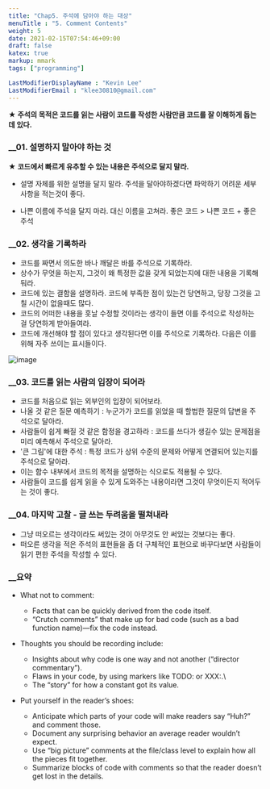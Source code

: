 ```yaml
---
title: "Chap5. 주석에 담아야 하는 대상"
menuTitle : "5. Comment Contents"
weight: 5
date: 2021-02-15T07:54:46+09:00
draft: false
katex: true
markup: mmark
tags: ["programming"]

LastModifierDisplayName : "Kevin Lee"
LastModifierEmail : "klee30810@gmail.com"
---
```


**★ 주석의 목적은 코드를 읽는 사람이 코드를 작성한 사람만큼 코드를 잘 이해하게 돕는 데 있다.**

### __01. 설명하지 말아야 하는 것

**★ 코드에서 빠르게 유추할 수 있는 내용은 주석으로 달지 말라.**

- 설명 자체를 위한 설명을 달지 말라. 주석을 달아야하겠다면 파악하기 어려운 세부사항을 적는것이 좋다.

- 나쁜 이름에 주석을 달지 마라. 대신 이름을 고쳐라. 좋은 코드 > 나쁜 코드 + 좋은 주석

### __02. 생각을 기록하라

- 코드를 짜면서 의도한 바나 깨달은 바를 주석으로 기록하라.
- 상수가 무엇을 하는지, 그것이 왜 특정한 값을 갖게 되었는지에 대한 내용을 기록해둬라.
- 코드에 있는 결함을 설명하라. 코드에 부족한 점이 있는건 당연하고, 당장 그것을 고칠 시간이 없을때도 많다.
- 코드의 어떠한 내용을 훗날 수정할 것이라는 생각이 들면 이를 주석으로 작성하는 걸 당연하게 받아들여라.
- 코드에 개선해야 할 점이 있다고 생각된다면 이를 주석으로 기록하라. 다음은 이를 위해 자주 쓰이는 표시들이다.

![image](/images/compu/readable_code/chap5/Untitled.png)

### __03. 코드를 읽는 사람의 입장이 되어라

- 코드를 처음으로 읽는 외부인의 입장이 되어보라.
- 나올 것 같은 질문 예측하기 : 누군가가 코드를 읽었을 때 할법한 질문의 답변을 주석으로 달아라.
- 사람들이 쉽게 빠질 것 같은 함정을 경고하라 : 코드를 쓰다가 생길수 있는 문제점을 미리 예측해서 주석으로 달아라.
- '큰 그림'에 대한 주석 : 특정 코드가 상위 수준의 문제와 어떻게 연결되어 있는지를 주석으로 달아라.
- 이는 함수 내부에서 코드의 목적을 설명하는 식으로도 적용될 수 있다.
- 사람들이 코드를 쉽게 읽을 수 있게 도와주는 내용이라면 그것이 무엇이든지 적어두는 것이 좋다.

### __04. 마지막 고찰 - 글 쓰는 두려움을 떨쳐내라

- 그냥 떠오르는 생각이라도 써있는 것이 아무것도 안 써있는 것보다는 좋다.
- 떠오른 생각을 적은 주석의 표현들을 좀 더 구체적인 표현으로 바꾸다보면 사람들이 읽기 편한 주석을 작성할 수 있다.

### __요약

- What not to comment:
  - Facts that can be quickly derived from the code itself.
  - “Crutch comments” that make up for bad code (such as a bad function name)—fix the
    code instead.

- Thoughts you should be recording include:
  - Insights about why code is one way and not another (“director commentary”).
  - Flaws in your code, by using markers like TODO: or XXX:.\
  - The “story” for how a constant got its value.
- Put yourself in the reader’s shoes:
  - Anticipate which parts of your code will make readers say “Huh?” and comment those.
  - Document any surprising behavior an average reader wouldn’t expect.
  - Use “big picture” comments at the file/class level to explain how all the pieces fit together.
  - Summarize blocks of code with comments so that the reader doesn’t get lost in the details.